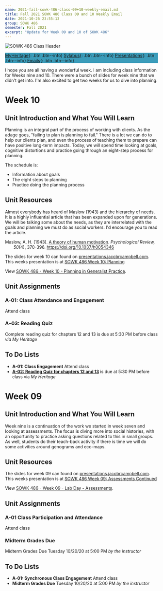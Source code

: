 ```yaml
---
name: 2021-fall-sowk-486-class-09+10-weekly-email.md
title: Fall 2021 SOWK 486 Class 09 and 10 Weekly Email
date: 2021-10-26 23:55:13
group: SOWK 486
semester: Fall 2021
excerpt: "Update for Week 09 and 10 of SOWK 486"
---
```


![SOWK 486 Class Header](https://jacobrcampbell.com/assets/media/2020-fall-sowk-486-class-header.png)

<div style="background-color: #3b9cba; width: 100%;" markdown="1">

[MyHeritage](https://myheritage.heritage.edu/ICS/Academics/SOWK/SOWK_486W/2122_FA-SOWK_486W-3/){: .btn .btn--info}
[Sylabus](https://jacobrcampbell.com/assets/media/2021-fall-sowk-486-syllabus.pdf){: .btn .btn--info}
[Presentations](https://presentations.jacobrcampbell.com){: .btn .btn--info}
[Emails](https://jacobrcampbell.com/communications/){: .btn .btn--info}

</div>

I hope you are all having a wonderful week. I am including class information for Weeks nine and 10. There were a bunch of slides for week nine that we didn't get into. I'm also excited to get two weeks for us to dive into planning.


# Week 10

## Unit Introduction and What You Will Learn

Planning is an integral part of the process of working with clients. As the adage goes, "failing to plan is planning to fail." There is a lot we can do to help our clients plan, and even the process of teaching them to prepare can have positive long-term impacts. Today, we will spend time looking at goals, cognitive distortions and practice going through an eight-step process for planning.

The schedule is:

- Information about goals
- The eight steps to planning
- Practice doing the planning process

## Unit Resources

Almost everybody has heard of Maslow (1943) and the hierarchy of needs. It is a highly influential article that has been expanded upon for generations. We will be talking some about the needs, as they are interrelated with the goals and planning we must do as social workers. I'd encourage you to read the article.


<div style="margin: 0 0 0 2em; text-indent: -2em;" markdown="1">

Maslow, A. H. (1943). [A theory of human motivation](http://eksis.ditpsmk.net/uploads/book/file/FAB7C886-3C74-4FE5-8645-341019EF8E8F/_Maslow__a_Theory_of_Human_Motivation_BookFi.org_.pdf). _Psychological Review, 50_(4), 370-396. <https://doi.org/10.1037/h0054346>

</div>

The slides for week 10 can found on [presentations.jacobrcampbell.com](https://presentations.jacobrcampbell.com). This weeks presentation is at [SOWK 486 Week 10: Planning](https://presentations.jacobrcampbell.com/z1OGG5)

<p data-notist="campjacob/z1OGG5" data-ratio="4:3">View <a href="https://presentations.jacobrcampbell.com/z1OGG5">SOWK 486 - Week 10 - Planning in Generalist Practice</a>.</p><script async src="https://on.notist.cloud/embed/002.js"></script>

## Unit Assignments

### A-01: Class Attendance and Engagement

Attend class

### A–03: Reading Quiz

Complete reading quiz for chapters 12 and 13 is due at 5:30 PM before class _via My Heritage_ 

## To Do Lists

- **A-01:  Class Engagement** Attend class
- **[A-02: Reading Quiz for chapters 12 and 13](https://myheritage.heritage.edu/ICS/Academics/SOWK/SOWK_486W/2122_FA-SOWK_486W-3/Coursework.jnz?portlet=Coursework&screen=AssignmentDetailView&screenType=change&id=9946aaa9-bfde-4b94-beb8-2882418a7397)** is due at 5:30 PM before class via _My Heritage_


# Week 09
  
## Unit Introduction and What You Will Learn

Week nine is a continuation of the work we started in week seven and looking at assessments. The focus is diving more into social histories, with an opportunity to practice asking questions related to this in small groups. As well, students do their teach-back activity if there is time we will do some activities around genograms and eco-maps.

## Unit Resources

The slides for week 09 can found on [presentations.jacobrcampbell.com](https://presentations.jacobrcampbell.com). This weeks presentation is at [SOWK 486 Week 09: Assessments Continued](https://presentations.jacobrcampbell.com/MhfSNg)

<p data-notist="campjacob/MhfSNg">View <a href="https://presentations.jacobrcampbell.com/MhfSNg">SOWK 486 - Week 09 - Lab Day - Assessments</a>.</p><script async src="https://on.notist.cloud/embed/002.js"></script>


## Unit Assignments

### A-01 Class Participation and Attendance

Attend class

### Midterm Grades Due

Midterm Grades Due Tuesday 10/20/20 at 5:00 PM _by the instructor_  


## To Do Lists

- **A-01: Synchronous Class Engagement** Attend class
- **Midterm Grades Due** Tuesday 10/20/20 at 5:00 PM _by the instructor_  
